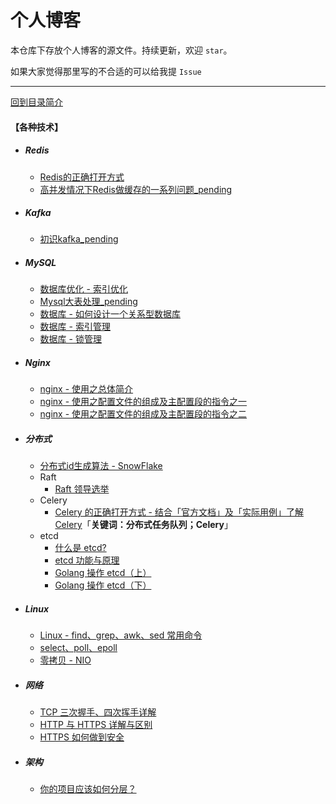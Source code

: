 # 个人博客

本仓库下存放个人博客的源文件。持续更新，欢迎 `star`。

如果大家觉得那里写的不合适的可以给我提 `Issue`

---

[回到目录简介](../README.md#目录简介)


#### 【各种技术】

- ##### Redis
    - [Redis的正确打开方式](../tech/redis/Redis的正确打开方式.md)
    - [高并发情况下Redis做缓存的一系列问题_pending](../tech/redis/高并发情况下Redis做缓存的一系列问题_pending.md)
- ##### Kafka
    - [初识kafka_pending](../tech/kafka/初识kafka_pending.md)
- ##### MySQL
    - [数据库优化 - 索引优化](../tech/mysql/数据库优化——索引优化.md)
    - [Mysql大表处理_pending](../tech/mysql/Mysql大表处理_pending.md)
    - [数据库 - 如何设计一个关系型数据库](../tech/mysql/数据库——1_数据库架构.md)
    - [数据库 - 索引管理](../tech/mysql/数据库——2_索引管理.md)
    - [数据库 - 锁管理](../tech/mysql/数据库——3_锁管理.md)
- ##### Nginx
    - [nginx - 使用之总体简介](../tech/nginx/nginx使用之总体简介.md)
    - [nginx - 使用之配置文件的组成及主配置段的指令之一](../tech/nginx/nginx使用之配置文件的组成及主配置段的指令之一.md)
    - [nginx - 使用之配置文件的组成及主配置段的指令之二](../tech/nginx/nginx使用之配置文件的组成及主配置段的指令之二.md)
- ##### 分布式
    - [分布式id生成算法 - SnowFlake](../tech/distributed/algo/分布式id生成算法SnowFlake.md)
    - Raft
        - [Raft 领导选举](../tech/distributed/raft/raft_leader_election.md)
    - Celery
        - [Celery 的正确打开方式 - 结合「官方文档」及「实际用例」了解 Celery](../tech/distributed/celery/celery_opens_correct_way.md)「**关键词：分布式任务队列；Celery**」
    - etcd
        - [什么是 etcd?](../tech/distributed/etcd/etcd_study_1_what_is_etcd.md)
        - [etcd 功能与原理](../tech/distributed/etcd/etcd_function_and_principle.md)
        - [Golang 操作 etcd（上）](../tech/distributed/etcd/etcd_usage_golang_1.md)
        - [Golang 操作 etcd（下）](../tech/distributed/etcd/etcd_usage_golang_2.md)
- ##### Linux
    - [Linux - find、grep、awk、sed 常用命令](../tech/linux/Linux.md)
    - [select、poll、epoll](../tech/linux/select_poll_epoll.md)
    - [零拷贝 - NIO](../tech/linux/零拷贝_NIO.md)
- ##### 网络
    - [TCP 三次握手、四次挥手详解](../tech/network/tcp.md)
    - [HTTP 与 HTTPS 详解与区别](../tech/network/http与https.md)
    - [HTTPS 如何做到安全](../tech/network/https.md)
- ##### 架构
    - [你的项目应该如何分层？](../tech/architecture/how_should_your_project_be_stratified.md)
